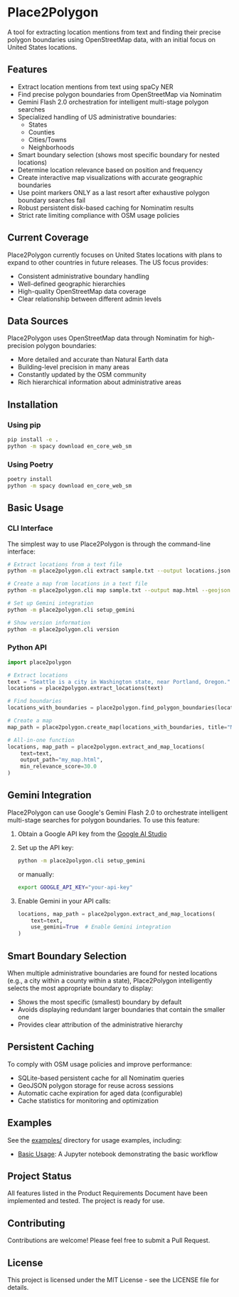 # Place2Polygon

A tool for extracting location mentions from text and finding their precise polygon boundaries using OpenStreetMap data, with an initial focus on United States locations.

## Features

- Extract location mentions from text using spaCy NER
- Find precise polygon boundaries from OpenStreetMap via Nominatim
- Gemini Flash 2.0 orchestration for intelligent multi-stage polygon searches
- Specialized handling of US administrative boundaries:
  - States
  - Counties
  - Cities/Towns
  - Neighborhoods
- Smart boundary selection (shows most specific boundary for nested locations)
- Determine location relevance based on position and frequency
- Create interactive map visualizations with accurate geographic boundaries
- Use point markers ONLY as a last resort after exhaustive polygon boundary searches fail
- Robust persistent disk-based caching for Nominatim results
- Strict rate limiting compliance with OSM usage policies

## Current Coverage

Place2Polygon currently focuses on United States locations with plans to expand to other countries in future releases. The US focus provides:
- Consistent administrative boundary handling
- Well-defined geographic hierarchies
- High-quality OpenStreetMap data coverage
- Clear relationship between different admin levels

## Data Sources

Place2Polygon uses OpenStreetMap data through Nominatim for high-precision polygon boundaries:
- More detailed and accurate than Natural Earth data
- Building-level precision in many areas
- Constantly updated by the OSM community
- Rich hierarchical information about administrative areas

## Installation

### Using pip

```bash
pip install -e .
python -m spacy download en_core_web_sm
```

### Using Poetry

```bash
poetry install
python -m spacy download en_core_web_sm
```

## Basic Usage

### CLI Interface

The simplest way to use Place2Polygon is through the command-line interface:

```bash
# Extract locations from a text file
python -m place2polygon.cli extract sample.txt --output locations.json

# Create a map from locations in a text file
python -m place2polygon.cli map sample.txt --output map.html --geojson boundaries.geojson

# Set up Gemini integration
python -m place2polygon.cli setup_gemini

# Show version information
python -m place2polygon.cli version
```

### Python API

```python
import place2polygon

# Extract locations
text = "Seattle is a city in Washington state, near Portland, Oregon."
locations = place2polygon.extract_locations(text)

# Find boundaries
locations_with_boundaries = place2polygon.find_polygon_boundaries(locations)

# Create a map
map_path = place2polygon.create_map(locations_with_boundaries, title="My Map")

# All-in-one function
locations, map_path = place2polygon.extract_and_map_locations(
    text=text,
    output_path="my_map.html",
    min_relevance_score=30.0
)
```

## Gemini Integration

Place2Polygon can use Google's Gemini Flash 2.0 to orchestrate intelligent multi-stage searches for polygon boundaries. To use this feature:

1. Obtain a Google API key from the [Google AI Studio](https://ai.google.dev/)
2. Set up the API key:
   ```bash
   python -m place2polygon.cli setup_gemini
   ```
   or manually:
   ```bash
   export GOOGLE_API_KEY="your-api-key"
   ```

3. Enable Gemini in your API calls:
   ```python
   locations, map_path = place2polygon.extract_and_map_locations(
       text=text,
       use_gemini=True  # Enable Gemini integration
   )
   ```

## Smart Boundary Selection

When multiple administrative boundaries are found for nested locations (e.g., a city within a county within a state), Place2Polygon intelligently selects the most appropriate boundary to display:

- Shows the most specific (smallest) boundary by default
- Avoids displaying redundant larger boundaries that contain the smaller one
- Provides clear attribution of the administrative hierarchy

## Persistent Caching

To comply with OSM usage policies and improve performance:

- SQLite-based persistent cache for all Nominatim queries
- GeoJSON polygon storage for reuse across sessions
- Automatic cache expiration for aged data (configurable)
- Cache statistics for monitoring and optimization

## Examples

See the [examples/](examples/) directory for usage examples, including:

- [Basic Usage](examples/basic_usage.ipynb): A Jupyter notebook demonstrating the basic workflow

## Project Status

All features listed in the Product Requirements Document have been implemented and tested. The project is ready for use.

## Contributing

Contributions are welcome! Please feel free to submit a Pull Request.

## License

This project is licensed under the MIT License - see the LICENSE file for details.
